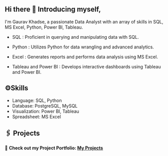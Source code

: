 ## Hi there 👋 Introducing myself,

I'm Gaurav Khadse, a passionate Data Analyst with an array of skills in SQL, MS Excel, Python, Power BI, Tableau.

- SQL : Proficient in querying and manipulating data with SQL.

- Python : Utilizes Python for data wrangling and advanced analytics.

- Excel : Generates reports and performs data analysis using MS Excel.

- Tableau and Power BI : Develops interactive dashboards using Tableau and Power BI.


## ⚙️Skills

- Language: SQL, Python
- Database: PostgreSQL, MySQL
- Visualization: Power BI, Tableau
- Spreadsheet: MS Excel

## 🖇️ Projects  
🔗 **Check out my Project Portfolio: [My Projects](https://github.com/Gaurav-Khadse?tab=repositories)** 
